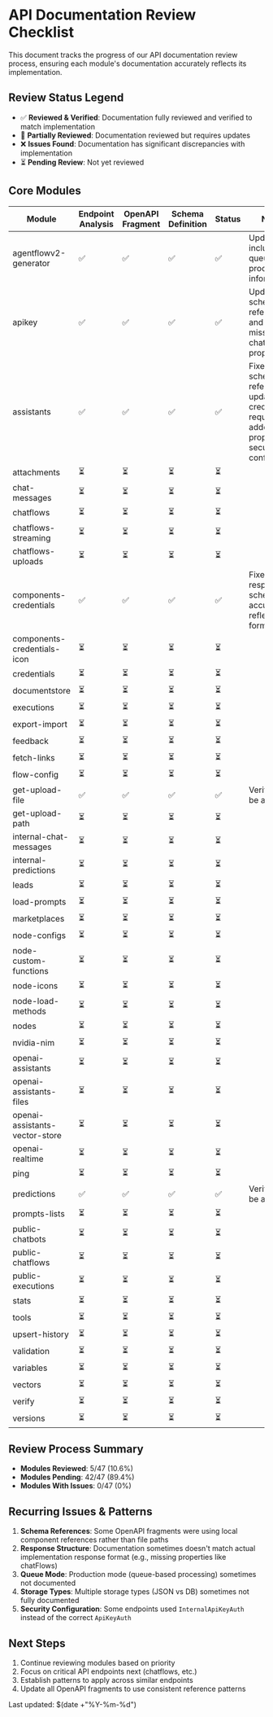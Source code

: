 # API Documentation Review Checklist

This document tracks the progress of our API documentation review process, ensuring each module's documentation accurately reflects its implementation.

## Review Status Legend
- ✅ **Reviewed & Verified**: Documentation fully reviewed and verified to match implementation
- 🔄 **Partially Reviewed**: Documentation reviewed but requires updates
- ❌ **Issues Found**: Documentation has significant discrepancies with implementation
- ⏳ **Pending Review**: Not yet reviewed

## Core Modules

| Module | Endpoint Analysis | OpenAPI Fragment | Schema Definition | Status | Notes |
|--------|-------------------|------------------|-------------------|--------|-------|
| agentflowv2-generator | ✅ | ✅ | ✅ | ✅ | Updated to include queue mode processing information |
| apikey | ✅ | ✅ | ✅ | ✅ | Updated schema references and added missing chatFlows property |
| assistants | ✅ | ✅ | ✅ | ✅ | Fixed schema references, updated credential requirement, added proper security config |
| attachments | ⏳ | ⏳ | ⏳ | ⏳ | |
| chat-messages | ⏳ | ⏳ | ⏳ | ⏳ | |
| chatflows | ⏳ | ⏳ | ⏳ | ⏳ | |
| chatflows-streaming | ⏳ | ⏳ | ⏳ | ⏳ | |
| chatflows-uploads | ⏳ | ⏳ | ⏳ | ⏳ | |
| components-credentials | ✅ | ✅ | ✅ | ✅ | Fixed response schema to accurately reflect array format |
| components-credentials-icon | ⏳ | ⏳ | ⏳ | ⏳ | |
| credentials | ⏳ | ⏳ | ⏳ | ⏳ | |
| documentstore | ⏳ | ⏳ | ⏳ | ⏳ | |
| executions | ⏳ | ⏳ | ⏳ | ⏳ | |
| export-import | ⏳ | ⏳ | ⏳ | ⏳ | |
| feedback | ⏳ | ⏳ | ⏳ | ⏳ | |
| fetch-links | ⏳ | ⏳ | ⏳ | ⏳ | |
| flow-config | ⏳ | ⏳ | ⏳ | ⏳ | |
| get-upload-file | ✅ | ✅ | ✅ | ✅ | Verified to be accurate |
| get-upload-path | ⏳ | ⏳ | ⏳ | ⏳ | |
| internal-chat-messages | ⏳ | ⏳ | ⏳ | ⏳ | |
| internal-predictions | ⏳ | ⏳ | ⏳ | ⏳ | |
| leads | ⏳ | ⏳ | ⏳ | ⏳ | |
| load-prompts | ⏳ | ⏳ | ⏳ | ⏳ | |
| marketplaces | ⏳ | ⏳ | ⏳ | ⏳ | |
| node-configs | ⏳ | ⏳ | ⏳ | ⏳ | |
| node-custom-functions | ⏳ | ⏳ | ⏳ | ⏳ | |
| node-icons | ⏳ | ⏳ | ⏳ | ⏳ | |
| node-load-methods | ⏳ | ⏳ | ⏳ | ⏳ | |
| nodes | ⏳ | ⏳ | ⏳ | ⏳ | |
| nvidia-nim | ⏳ | ⏳ | ⏳ | ⏳ | |
| openai-assistants | ⏳ | ⏳ | ⏳ | ⏳ | |
| openai-assistants-files | ⏳ | ⏳ | ⏳ | ⏳ | |
| openai-assistants-vector-store | ⏳ | ⏳ | ⏳ | ⏳ | |
| openai-realtime | ⏳ | ⏳ | ⏳ | ⏳ | |
| ping | ⏳ | ⏳ | ⏳ | ⏳ | |
| predictions | ✅ | ✅ | ✅ | ✅ | Verified to be accurate |
| prompts-lists | ⏳ | ⏳ | ⏳ | ⏳ | |
| public-chatbots | ⏳ | ⏳ | ⏳ | ⏳ | |
| public-chatflows | ⏳ | ⏳ | ⏳ | ⏳ | |
| public-executions | ⏳ | ⏳ | ⏳ | ⏳ | |
| stats | ⏳ | ⏳ | ⏳ | ⏳ | |
| tools | ⏳ | ⏳ | ⏳ | ⏳ | |
| upsert-history | ⏳ | ⏳ | ⏳ | ⏳ | |
| validation | ⏳ | ⏳ | ⏳ | ⏳ | |
| variables | ⏳ | ⏳ | ⏳ | ⏳ | |
| vectors | ⏳ | ⏳ | ⏳ | ⏳ | |
| verify | ⏳ | ⏳ | ⏳ | ⏳ | |
| versions | ⏳ | ⏳ | ⏳ | ⏳ | |

## Review Process Summary

- **Modules Reviewed**: 5/47 (10.6%)
- **Modules Pending**: 42/47 (89.4%)
- **Modules With Issues**: 0/47 (0%)

## Recurring Issues & Patterns

1. **Schema References**: Some OpenAPI fragments were using local component references rather than file paths
2. **Response Structure**: Documentation sometimes doesn't match actual implementation response format (e.g., missing properties like chatFlows)
3. **Queue Mode**: Production mode (queue-based processing) sometimes not documented
4. **Storage Types**: Multiple storage types (JSON vs DB) sometimes not fully documented
5. **Security Configuration**: Some endpoints used `InternalApiKeyAuth` instead of the correct `ApiKeyAuth` 

## Next Steps

1. Continue reviewing modules based on priority
2. Focus on critical API endpoints next (chatflows, etc.)
3. Establish patterns to apply across similar endpoints
4. Update all OpenAPI fragments to use consistent reference patterns

Last updated: $(date +"%Y-%m-%d") 